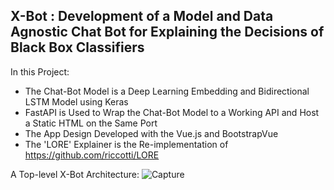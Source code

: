 ## **X-Bot** : Development of a Model and Data Agnostic Chat Bot for Explaining the Decisions of Black Box Classifiers 
In this Project:
- The Chat-Bot Model is a Deep Learning Embedding and Bidirectional LSTM Model using Keras
- FastAPI is Used to Wrap the Chat-Bot Model to a Working API and Host a Static HTML on the Same Port
- The App Design Developed with the Vue.js and BootstrapVue
- The 'LORE' Explainer is the Re-implementation of https://github.com/riccotti/LORE

A Top-level X-Bot Architecture:
![Capture](https://user-images.githubusercontent.com/43795622/120085751-0d649b00-c0db-11eb-85e7-b705a1c97848.PNG)
